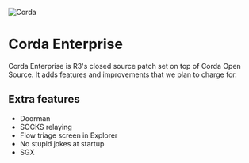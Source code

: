 ![Corda](https://www.corda.net/wp-content/uploads/2016/11/fg005_corda_b.png)

# Corda Enterprise

Corda Enterprise is R3's closed source patch set on top of Corda Open Source. It adds features and improvements that we
plan to charge for.

## Extra features

* Doorman
* SOCKS relaying
* Flow triage screen in Explorer
* No stupid jokes at startup
* SGX

